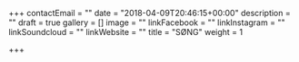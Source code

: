 +++
contactEmail = ""
date = "2018-04-09T20:46:15+00:00"
description = ""
draft = true
gallery = []
image = ""
linkFacebook = ""
linkInstagram = ""
linkSoundcloud = ""
linkWebsite = ""
title = "SØNG"
weight = 1

+++
